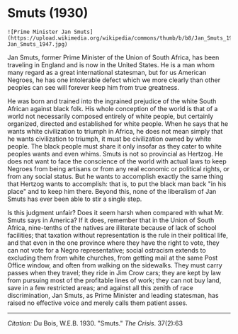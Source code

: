 # Smuts (1930)

```{margin}
![Prime Minister Jan Smuts]
(https://upload.wikimedia.org/wikipedia/commons/thumb/b/b8/Jan_Smuts_1947.jpg/1200px-Jan_Smuts_1947.jpg)
```

Jan Smuts, former Prime Minister of the Union of South Africa, has been traveling in England and is now in the United States. He is a man whom many regard as a great international statesman, but for us American Negroes, he has one intolerable defect which we more clearly than other peoples can see will forever keep him from true greatness.

He was born and trained into the ingrained prejudice of the white South African against black folk. His whole conception of the world is that of a world not necessarily composed entirely of white people, but certainly organized, directed and established for white people. When he says that he wants white civilization to triumph in Africa, he does not mean simply that he wants civilization to triumph, it must be civilization owned by white people. The black people must share it only insofar as they cater to white peoples wants and even whims. Smuts is not so provincial as Hertzog. He does not want to face the conscience of the world with actual laws to keep Negroes from being artisans or from any real economic or political rights, or from any social status. But he wants to accomplish exactly the same thing that Hertzog wants to accomplish: that is, to put the black man back "in his place" and to keep him there. Beyond this, none of the liberalism of Jan Smuts has ever been able to stir a single step.

Is this judgment unfair? Does it seem harsh when compared with what Mr. Smuts says in America? If it does, remember that in the Union of South Africa, nine-tenths of the natives are illiterate because of lack of school facilities; that taxation without representation is the rule in their political life, and that even in the one province where they have the right to vote, they can not vote for a Negro representative; social ostracism extends to excluding them from white churches, from getting mail at the same Post Office window, and often from walking on the sidewalks. They must carry passes when they travel; they ride in Jim Crow cars; they are kept by law from pursuing most of the profitable lines of work; they can not buy land, save in a few restricted areas; and against all this zenith of race discrimination, Jan Smuts, as Prime Minister and leading statesman, has raised no effective voice and merely calls them patient asses.

_________________
*Citation:* Du Bois, W.E.B. 1930. "Smuts." *The Crisis*. 37(2):63
